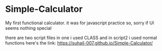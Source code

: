 # Simple-Calculator
My first functional calculator. it was for javascript practice so, sorry if UI seems nothing special

there are two script files in one i used CLASS and in script2 i used normal functions
here's the link: https://suhail-007.github.io/Simple-Calculator/
